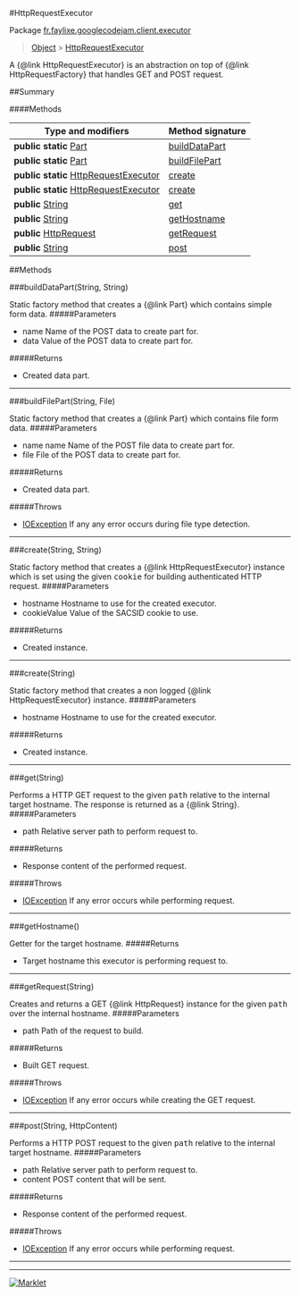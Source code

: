 #HttpRequestExecutor

Package [fr.faylixe.googlecodejam.client.executor](README.md)<br>
> [Object](../../../../ava/lang/Object.md) > [HttpRequestExecutor](HttpRequestExecutor.md)

<p>A {@link HttpRequestExecutor} is an abstraction
 on top of {@link HttpRequestFactory} that handles
 GET and POST request.</p>

##Summary

####Methods

Type and modifiers | Method signature
 --- | --- 
**public static** [Part](../../../../om/google/api/client/http/Part.md) | [buildDataPart](#builddatapartstring-string)
**public static** [Part](../../../../om/google/api/client/http/Part.md) | [buildFilePart](#buildfilepartstring-file)
**public static** [HttpRequestExecutor](HttpRequestExecutor.md) | [create](#createstring-string)
**public static** [HttpRequestExecutor](HttpRequestExecutor.md) | [create](#createstring)
**public** [String](../../../../ava/lang/String.md) | [get](#getstring)
**public** [String](../../../../ava/lang/String.md) | [getHostname](#gethostname)
**public** [HttpRequest](../../../../om/google/api/client/http/HttpRequest.md) | [getRequest](#getrequeststring)
**public** [String](../../../../ava/lang/String.md) | [post](#poststring-httpcontent)


##Methods

###buildDataPart(String, String)


Static factory method that creates a {@link Part} which contains
 simple form data.
#####Parameters


* name Name of the POST data to create part for.
* data Value of the POST data to create part for.

#####Returns


* Created data part.

---
###buildFilePart(String, File)


Static factory method that creates a {@link Part} which contains
 file form data.
#####Parameters


* name name Name of the POST file data to create part for.
* file File of the POST data to create part for.

#####Returns


* Created data part.

#####Throws

* [IOException](../../../../ava/io/IOException.md) If any any error occurs during file type detection.

---
###create(String, String)


Static factory method that creates a {@link HttpRequestExecutor} instance
 which is set using the given <tt>cookie</tt> for building authenticated
 HTTP request.
#####Parameters


* hostname Hostname to use for the created executor.
* cookieValue Value of the SACSID cookie to use.

#####Returns


* Created instance.

---
###create(String)


Static factory method that creates a non logged
 {@link HttpRequestExecutor} instance.
#####Parameters


* hostname Hostname to use for the created executor.

#####Returns


* Created instance.

---
###get(String)


Performs a HTTP GET request to the given <tt>path</tt>
 relative to the internal target hostname. The response
 is returned as a {@link String}.
#####Parameters


* path Relative server path to perform request to.

#####Returns


* Response content of the performed request.

#####Throws

* [IOException](../../../../ava/io/IOException.md) If any error occurs while performing request.

---
###getHostname()


Getter for the target hostname.
#####Returns


* Target hostname this executor is performing request to.

---
###getRequest(String)


Creates and returns a GET {@link HttpRequest} instance
 for the given <tt>path</tt> over the internal hostname.
#####Parameters


* path Path of the request to build.

#####Returns


* Built GET request.

#####Throws

* [IOException](../../../../ava/io/IOException.md) If any error occurs while creating the GET request.

---
###post(String, HttpContent)


Performs a HTTP POST request to the given <tt>path</tt>
 relative to the internal target hostname.
#####Parameters


* path Relative server path to perform request to.
* content POST content that will be sent.

#####Returns


* Response content of the performed request.

#####Throws

* [IOException](../../../../ava/io/IOException.md) If any error occurs while performing request.

---
---
[![Marklet](https://img.shields.io/badge/Generated%20by-Marklet-green.svg)](https://github.com/Faylixe/marklet)